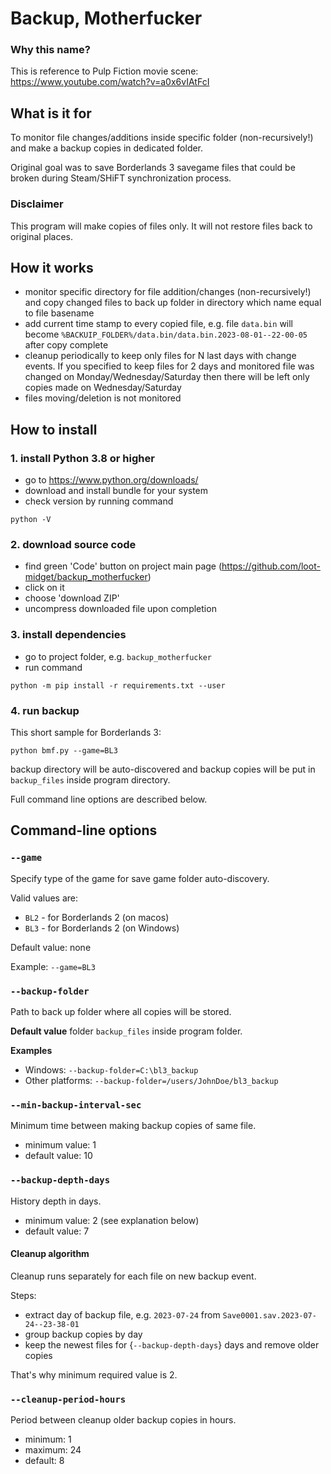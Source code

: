 # Backup, Motherfucker

### Why this name?
This is reference to Pulp Fiction movie scene:
https://www.youtube.com/watch?v=a0x6vIAtFcI

## What is it for
To monitor file changes/additions inside specific folder (non-recursively!) and make a backup copies in dedicated folder.

Original goal was to save Borderlands 3 savegame files that could be broken during Steam/SHiFT synchronization process.

### Disclaimer
This program will make copies of files only. It will not restore files back to original places.

## How it works
- monitor specific directory for file addition/changes (non-recursively!) and copy changed files to back up folder in directory which name equal to file basename
- add current time stamp to every copied file, e.g. file `data.bin` will become `%BACKUIP_FOLDER%/data.bin/data.bin.2023-08-01--22-00-05` after copy complete
- cleanup periodically to keep only files for N last days with change events. If you specified to keep files for 2 days and monitored file was changed on Monday/Wednesday/Saturday then there will be left only copies made on Wednesday/Saturday
- files moving/deletion is not monitored

## How to install

### 1. install Python 3.8 or higher

- go to https://www.python.org/downloads/
- download and install bundle for your system
- check version by running command 
```
python -V
```

### 2. download source code

- find green 'Code' button on project main page (https://github.com/loot-midget/backup_motherfucker)
- click on it
- choose 'download ZIP'
- uncompress downloaded file upon completion

### 3. install dependencies

- go to project folder, e.g. `backup_motherfucker`
- run command
```shell
python -m pip install -r requirements.txt --user
```

### 4. run backup
This short sample for Borderlands 3:  
```shell
python bmf.py --game=BL3 
```
backup directory will be auto-discovered and backup copies will be put in `backup_files` inside program directory.

Full command line options are described below.

## Command-line options

### `--game`
Specify type of the game for save game folder auto-discovery.

Valid values are:
- `BL2` - for Borderlands 2 (on macos)
- `BL3` - for Borderlands 2 (on Windows)

Default value: none

Example:
`--game=BL3`

### `--backup-folder`
Path to back up folder where all copies will be stored.

**Default value**
folder `backup_files` inside program folder.

**Examples**
- Windows: `--backup-folder=C:\bl3_backup`
- Other platforms: `--backup-folder=/users/JohnDoe/bl3_backup`

### `--min-backup-interval-sec`
Minimum time between making backup copies of same file.

- minimum value: 1
- default value: 10

### `--backup-depth-days`

History depth in days.

- minimum value: 2 (see explanation below)
- default value: 7

#### Cleanup algorithm
Cleanup runs separately for each file on new backup event.

Steps:
- extract day of backup file, e.g. `2023-07-24` from `Save0001.sav.2023-07-24--23-38-01`
- group backup copies by day
- keep the newest files for {`--backup-depth-days`} days and remove older copies

That's why minimum required value is 2.

### `--cleanup-period-hours`
Period between cleanup older backup copies in hours.

- minimum: 1
- maximum: 24
- default: 8